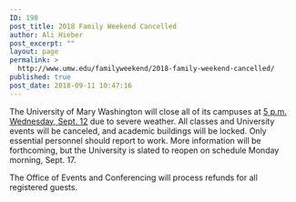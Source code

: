 ```yaml
---
ID: 198
post_title: 2018 Family Weekend Cancelled
author: Ali Hieber
post_excerpt: ""
layout: page
permalink: >
  http://www.umw.edu/familyweekend/2018-family-weekend-cancelled/
published: true
post_date: 2018-09-11 10:47:16
---
```

The University of Mary Washington will close all of its campuses at <u>5 p.m. Wednesday, Sept. 12</u> due to severe weather. All classes and University events will be canceled, and academic buildings will be locked. Only essential personnel should report to work. More information will be forthcoming, but the University is slated to reopen on schedule Monday morning, Sept. 17.

The Office of Events and Conferencing will process refunds for all registered guests.